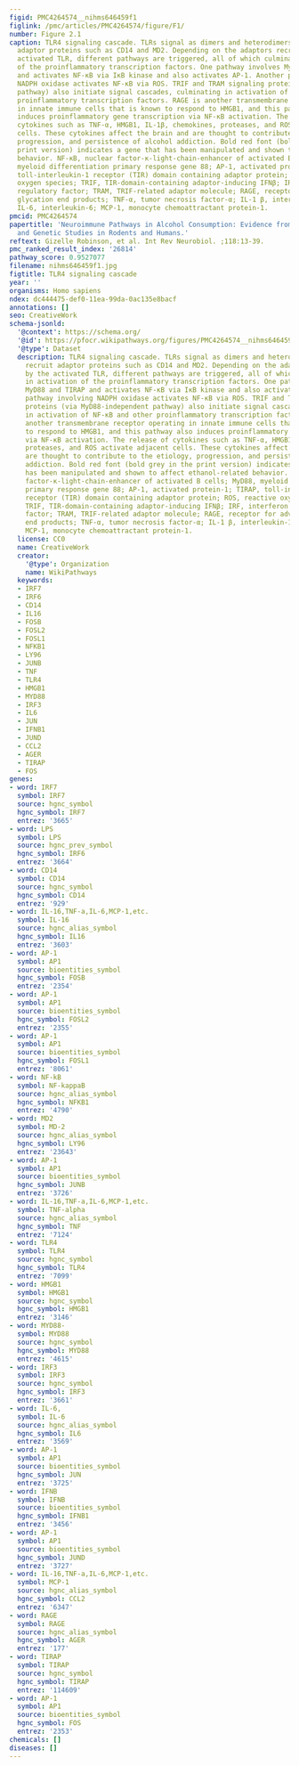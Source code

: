 ```yaml
---
figid: PMC4264574__nihms646459f1
figlink: /pmc/articles/PMC4264574/figure/F1/
number: Figure 2.1
caption: TLR4 signaling cascade. TLRs signal as dimers and heterodimers that recruit
  adaptor proteins such as CD14 and MD2. Depending on the adaptors recruited by the
  activated TLR, different pathways are triggered, all of which culminate in activation
  of the proinflammatory transcription factors. One pathway involves MyD88 and TIRAP
  and activates NF-κB via IκB kinase and also activates AP-1. Another pathway involving
  NADPH oxidase activates NF-κB via ROS. TRIF and TRAM signaling proteins (via MyD88-independent
  pathway) also initiate signal cascades, culminating in activation of NF-κB and other
  proinflammatory transcription factors. RAGE is another transmembrane receptor operating
  in innate immune cells that is known to respond to HMGB1, and this pathway also
  induces proinflammatory gene transcription via NF-κB activation. The release of
  cytokines such as TNF-α, HMGB1, IL-1β, chemokines, proteases, and ROS activate adjacent
  cells. These cytokines affect the brain and are thought to contribute to the etiology,
  progression, and persistence of alcohol addiction. Bold red font (bold grey in the
  print version) indicates a gene that has been manipulated and shown to affect ethanol-related
  behavior. NF-κB, nuclear factor-κ-light-chain-enhancer of activated B cells; MyD88,
  myeloid differentiation primary response gene 88; AP-1, activated protein-1; TIRAP,
  toll-interleukin-1 receptor (TIR) domain containing adaptor protein; ROS, reactive
  oxygen species; TRIF, TIR-domain-containing adaptor-inducing IFNβ; IRF, interferon
  regulatory factor; TRAM, TRIF-related adaptor molecule; RAGE, receptor for advanced
  glycation end products; TNF-α, tumor necrosis factor-α; IL-1 β, interleukin-1β;
  IL-6, interleukin-6; MCP-1, monocyte chemoattractant protein-1.
pmcid: PMC4264574
papertitle: 'Neuroimmune Pathways in Alcohol Consumption: Evidence from Behavioral
  and Genetic Studies in Rodents and Humans.'
reftext: Gizelle Robinson, et al. Int Rev Neurobiol. ;118:13-39.
pmc_ranked_result_index: '26814'
pathway_score: 0.9527077
filename: nihms646459f1.jpg
figtitle: TLR4 signaling cascade
year: ''
organisms: Homo sapiens
ndex: dc444475-def0-11ea-99da-0ac135e8bacf
annotations: []
seo: CreativeWork
schema-jsonld:
  '@context': https://schema.org/
  '@id': https://pfocr.wikipathways.org/figures/PMC4264574__nihms646459f1.html
  '@type': Dataset
  description: TLR4 signaling cascade. TLRs signal as dimers and heterodimers that
    recruit adaptor proteins such as CD14 and MD2. Depending on the adaptors recruited
    by the activated TLR, different pathways are triggered, all of which culminate
    in activation of the proinflammatory transcription factors. One pathway involves
    MyD88 and TIRAP and activates NF-κB via IκB kinase and also activates AP-1. Another
    pathway involving NADPH oxidase activates NF-κB via ROS. TRIF and TRAM signaling
    proteins (via MyD88-independent pathway) also initiate signal cascades, culminating
    in activation of NF-κB and other proinflammatory transcription factors. RAGE is
    another transmembrane receptor operating in innate immune cells that is known
    to respond to HMGB1, and this pathway also induces proinflammatory gene transcription
    via NF-κB activation. The release of cytokines such as TNF-α, HMGB1, IL-1β, chemokines,
    proteases, and ROS activate adjacent cells. These cytokines affect the brain and
    are thought to contribute to the etiology, progression, and persistence of alcohol
    addiction. Bold red font (bold grey in the print version) indicates a gene that
    has been manipulated and shown to affect ethanol-related behavior. NF-κB, nuclear
    factor-κ-light-chain-enhancer of activated B cells; MyD88, myeloid differentiation
    primary response gene 88; AP-1, activated protein-1; TIRAP, toll-interleukin-1
    receptor (TIR) domain containing adaptor protein; ROS, reactive oxygen species;
    TRIF, TIR-domain-containing adaptor-inducing IFNβ; IRF, interferon regulatory
    factor; TRAM, TRIF-related adaptor molecule; RAGE, receptor for advanced glycation
    end products; TNF-α, tumor necrosis factor-α; IL-1 β, interleukin-1β; IL-6, interleukin-6;
    MCP-1, monocyte chemoattractant protein-1.
  license: CC0
  name: CreativeWork
  creator:
    '@type': Organization
    name: WikiPathways
  keywords:
  - IRF7
  - IRF6
  - CD14
  - IL16
  - FOSB
  - FOSL2
  - FOSL1
  - NFKB1
  - LY96
  - JUNB
  - TNF
  - TLR4
  - HMGB1
  - MYD88
  - IRF3
  - IL6
  - JUN
  - IFNB1
  - JUND
  - CCL2
  - AGER
  - TIRAP
  - FOS
genes:
- word: IRF7
  symbol: IRF7
  source: hgnc_symbol
  hgnc_symbol: IRF7
  entrez: '3665'
- word: LPS
  symbol: LPS
  source: hgnc_prev_symbol
  hgnc_symbol: IRF6
  entrez: '3664'
- word: CD14
  symbol: CD14
  source: hgnc_symbol
  hgnc_symbol: CD14
  entrez: '929'
- word: IL-16,TNF-a,IL-6,MCP-1,etc.
  symbol: IL-16
  source: hgnc_alias_symbol
  hgnc_symbol: IL16
  entrez: '3603'
- word: AP-1
  symbol: AP1
  source: bioentities_symbol
  hgnc_symbol: FOSB
  entrez: '2354'
- word: AP-1
  symbol: AP1
  source: bioentities_symbol
  hgnc_symbol: FOSL2
  entrez: '2355'
- word: AP-1
  symbol: AP1
  source: bioentities_symbol
  hgnc_symbol: FOSL1
  entrez: '8061'
- word: NF-kB
  symbol: NF-kappaB
  source: hgnc_alias_symbol
  hgnc_symbol: NFKB1
  entrez: '4790'
- word: MD2
  symbol: MD-2
  source: hgnc_alias_symbol
  hgnc_symbol: LY96
  entrez: '23643'
- word: AP-1
  symbol: AP1
  source: bioentities_symbol
  hgnc_symbol: JUNB
  entrez: '3726'
- word: IL-16,TNF-a,IL-6,MCP-1,etc.
  symbol: TNF-alpha
  source: hgnc_alias_symbol
  hgnc_symbol: TNF
  entrez: '7124'
- word: TLR4
  symbol: TLR4
  source: hgnc_symbol
  hgnc_symbol: TLR4
  entrez: '7099'
- word: HMGB1
  symbol: HMGB1
  source: hgnc_symbol
  hgnc_symbol: HMGB1
  entrez: '3146'
- word: MYD88-
  symbol: MYD88
  source: hgnc_symbol
  hgnc_symbol: MYD88
  entrez: '4615'
- word: IRF3
  symbol: IRF3
  source: hgnc_symbol
  hgnc_symbol: IRF3
  entrez: '3661'
- word: IL-6,
  symbol: IL-6
  source: hgnc_alias_symbol
  hgnc_symbol: IL6
  entrez: '3569'
- word: AP-1
  symbol: AP1
  source: bioentities_symbol
  hgnc_symbol: JUN
  entrez: '3725'
- word: IFNB
  symbol: IFNB
  source: bioentities_symbol
  hgnc_symbol: IFNB1
  entrez: '3456'
- word: AP-1
  symbol: AP1
  source: bioentities_symbol
  hgnc_symbol: JUND
  entrez: '3727'
- word: IL-16,TNF-a,IL-6,MCP-1,etc.
  symbol: MCP-1
  source: hgnc_alias_symbol
  hgnc_symbol: CCL2
  entrez: '6347'
- word: RAGE
  symbol: RAGE
  source: hgnc_alias_symbol
  hgnc_symbol: AGER
  entrez: '177'
- word: TIRAP
  symbol: TIRAP
  source: hgnc_symbol
  hgnc_symbol: TIRAP
  entrez: '114609'
- word: AP-1
  symbol: AP1
  source: bioentities_symbol
  hgnc_symbol: FOS
  entrez: '2353'
chemicals: []
diseases: []
---
```

